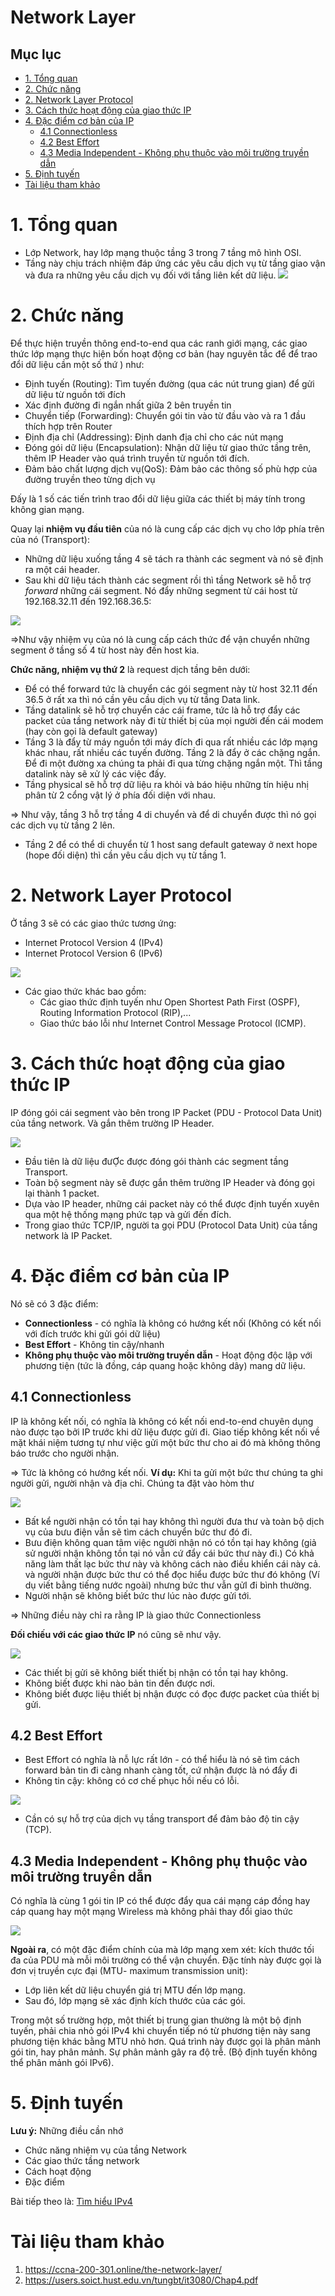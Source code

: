<h1> Network Layer </h1>

<h2> Mục lục </h2>

- [1. Tổng quan](#1-tổng-quan)
- [2. Chức năng](#2-chức-năng)
- [2. Network Layer Protocol](#2-network-layer-protocol)
- [3. Cách thức hoạt động của giao thức IP](#3-cách-thức-hoạt-động-của-giao-thức-ip)
- [4. Đặc điểm cơ bản của IP](#4-đặc-điểm-cơ-bản-của-ip)
  - [4.1 Connectionless](#41-connectionless)
  - [4.2 Best Effort](#42-best-effort)
  - [4.3 Media Independent - Không phụ thuộc vào môi trường truyền dẫn](#43-media-independent---không-phụ-thuộc-vào-môi-trường-truyền-dẫn)
- [5. Định tuyến](#5-định-tuyến)
- [Tài liệu tham khảo](#tài-liệu-tham-khảo)

# 1. Tổng quan
- Lớp Network, hay lớp mạng thuộc tầng 3 trong 7 tầng mô hình OSI.
- Tầng này chịu trách nhiệm đáp ứng các yêu cầu dịch vụ từ tầng giao vận và đưa ra những yêu cầu dịch vụ đối với tầng liên kết dữ liệu.
![](./image/Network-Layer-Protocols%20(1).png)
# 2. Chức năng
Để thực hiện truyền thông end-to-end qua các ranh giới mạng, các giao thức lớp mạng thực hiện bốn hoạt động cơ bản (hay nguyên tắc để để trao đổi dữ liệu cần một số thứ ) như:

- Định tuyến (Routing): Tìm tuyến đường (qua các nút trung gian) để gửi dữ liệu từ nguồn tới đích
- Xác định đường đi ngắn nhất giữa 2 bên truyền tin
- Chuyển tiếp (Forwarding): Chuyển gói tin vào từ đầu vào và ra 1 đầu thích hợp trên Router 
- Định địa chỉ (Addressing): Định danh địa chỉ cho các nút mạng
- Đóng gói dữ liệu (Encapsulation): Nhận dữ liệu từ giao thức tầng trên, thêm IP Header vào quá trình truyền từ nguồn tới đích.
- Đảm bảo chất lượng dịch vụ(QoS): Đảm bảo các thông số phù hợp của đường truyền theo từng dịch vụ

Đấy là 1 số các tiến trình trao đổi dữ liệu giữa các thiết bị máy tính trong không gian mạng.

Quay lại **nhiệm vụ đầu tiên** của nó là cung cấp các dịch vụ cho lớp phía trên của nó (Transport): 
- Những dữ liệu xuống tầng 4 sẽ tách ra thành các segment và nó sẽ định ra một cái header.
- Sau khi dữ liệu tách thành các segment rồi thì tầng Network sẽ hỗ trợ *forward* những cái segment. Nó đẩy những segment từ cái host từ 192.168.32.11 đến 192.168.36.5:

![](./image/Exchange-of-data-Network-Layer.png)

=>Như vậy nhiệm vụ của nó là cung cấp cách thức để vận chuyển những segment ở tầng số 4 từ host này đến host kia.

**Chức năng, nhiệm vụ thứ 2** là request dịch tầng bên dưới:
- Để có thể forward tức là chuyển các gói segment này từ host 32.11 đến 36.5 ở rất xa thì nó cần yêu cầu dịch vụ từ tầng Data link.
- Tầng datalink sẽ hỗ trợ chuyển các cái frame, tức là hỗ trợ đẩy các packet của tầng network này đi từ thiết bị của mọi người đến cái modem (hay còn gọi là default gateway)
- Tầng 3 là đẩy từ máy nguồn tới máy đích đi qua rất nhiều các lớp mạng khác nhau, rất nhiều các tuyến đường. Tầng 2 là đẩy ở các chặng ngắn. Để đi một đường xa chúng ta phải đi qua từng chặng ngắn một. Thì tầng datalink này sẽ xử lý các việc đấy.
- Tầng physical sẽ hỗ trợ dữ liệu ra khỏi và báo hiệu những tín hiệu nhị phân từ 2 cổng vật lý ở phía đối diện với nhau.

=> Như vậy, tầng 3 hỗ trợ tầng 4 di chuyển và để di chuyển được thì nó gọi các dịch vụ từ tầng 2 lên.

- Tầng 2 để có thể di chuyển từ 1 host sang default gateway ở next hope (hope đối diện) thì cần yêu cầu dịch vụ từ tầng 1.
# 2. Network Layer Protocol

Ở tầng 3 sẽ có các giao thức tương ứng:
- Internet Protocol Version 4 (IPv4)
- Internet Protocol Version 6 (IPv6)

![](./../Day2/image/protocol1.png)
- Các giao thức khác bao gồm:
  -  Các giao thức định tuyến như Open Shortest Path First (OSPF), Routing Information Protocol (RIP),...
  -  Giao thức báo lỗi như Internet Control Message Protocol (ICMP).
# 3. Cách thức hoạt động của giao thức IP
IP đóng gói cái segment vào bên trong IP Packet (PDU - Protocol Data Unit) của tầng network. Và gắn thêm trường IP Header.

![](./image/IP-Encapsulation.png)
- Đầu tiên là dữ liệu đưỢc được đóng gói thành các segment tầng Transport.
- Toàn bộ segment này sẽ được gắn thêm trường IP Header và đóng gọi lại thành 1 packet.
- Dựa vào IP header, những cái packet này có thể được định tuyến xuyên qua một hệ thống mạng phức tạp và gửi đến đích.
- Trong giao thức TCP/IP, người ta gọi PDU (Protocol Data Unit) của tầng network là IP Packet.

# 4. Đặc điểm cơ bản của IP
Nó sẽ có 3 đặc điểm:
- **Connectionless** - có nghĩa là không có hướng kết nối (Không có kết nối với đích trước khi gửi gói dữ liệu)
- **Best Effort**  - Không tin cậy/nhanh
- **Không phụ thuộc vào môi trường truyền dẫn** - Hoạt động độc lập với phương tiện (tức là đồng, cáp quang hoặc không dây) mang dữ liệu.
## 4.1 Connectionless
IP là không kết nối, có nghĩa là không có kết nối end-to-end chuyên dụng nào được tạo bởi IP trước khi dữ liệu được gửi đi. Giao tiếp không kết nối về mặt khái niệm tương tự như việc gửi một bức thư cho ai đó mà không thông báo trước cho người nhận.

=> Tức là không có hướng kết nối.
**Ví dụ:** Khi ta gửi một bức thư chúng ta ghi người gửi, người nhận và địa chỉ. Chúng ta đặt vào hòm thư

![](image/Connectionless-Analogy.png)
- Bất kể người nhận có tồn tại hay không thì người đưa thư và toàn bộ dịch vụ của bưu điện vẫn sẽ tìm cách chuyển bức thư đó đi.
- Bưu điện không quan tâm việc người nhận nó có tồn tại hay không (giả sử người nhận không tồn tại nó vẫn cứ đẩy cái bức thư này đi.) Có khả năng làm thất lạc bức thư này và không cách nào điều khiển cái này cả. và người nhận được bức thư có thể đọc hiểu được bức thư đó không (Ví dụ viết bằng tiếng nước ngoài) nhưng bức thư vẫn gửI đi bình thường.
- Người nhận sẽ không biết bức thư lúc nào được gửi tới.

=> Những điều này chỉ ra rằng IP là giao thức Connectionless

**Đối chiếu với các giao thức IP** nó cũng sẽ như vậy.

![](image/Connectionless-Network.png)

- Các thiết bị gửi sẽ không biết thiết bị nhận có tồn tại hay không.
- Không biết được khi nào bản tin đến được nơi.
- Không biết được liệu thiết bị nhận được có đọc được packet của thiết bị gửi.

## 4.2 Best Effort
- Best Effort có nghĩa là nỗ lực rất lớn - có thể hiểu là nó sẽ tìm cách forward bản tin đi càng nhanh càng tốt, cứ nhận được là nó đẩy đi
- Không tin cậy: không có cơ chế phục hồi nếu có lỗi.

![](image/Best-effort-IP-protocol.png)

- Cần có sự hỗ trợ của dịch vụ tầng transport để đảm bảo độ tin cậy (TCP).
## 4.3 Media Independent - Không phụ thuộc vào môi trường truyền dẫn

Có nghĩa là cùng 1 gói tin IP có thể được đẩy qua cái mạng cáp đồng hay cáp quang hay một mạng Wireless mà không phải thay đổi giao thức

![](image/Media-Independent.png)


**Ngoài ra**, có một đặc điểm chính của mà lớp mạng xem xét: kích thước tối đa của PDU mà mỗi môi trường có thể vận chuyển. Đặc tính này được gọi là đơn vị truyền cực đại (MTU- maximum transmission unit):
- Lớp liên kết dữ liệu chuyển giá trị MTU đến lớp mạng. 
- Sau đó, lớp mạng sẽ xác định kích thước của các gói.

Trong một số trường hợp, một thiết bị trung gian thường là một bộ định tuyến, phải chia nhỏ gói IPv4 khi chuyển tiếp nó từ phương tiện này sang phương tiện khác bằng MTU nhỏ hơn. Quá trình này được gọi là phân mảnh gói tin, hay phân mảnh. Sự phân mảnh gây ra độ trễ. (Bộ định tuyến không thể phân mảnh gói IPv6).


# 5. Định tuyến 
**Lưu ý:** Những điều cần nhớ
- Chức năng nhiệm vụ của tầng Network
- Các giao thức tầng network
- Cách hoạt động
- Đặc điểm

Bài tiếp theo là: [Tìm hiểu IPv4](./../Day4/IPv4.md)
# Tài liệu tham khảo

1. https://ccna-200-301.online/the-network-layer/
2. https://users.soict.hust.edu.vn/tungbt/it3080/Chap4.pdf